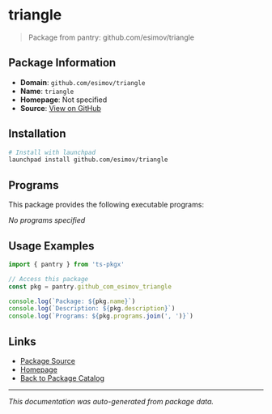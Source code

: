 # triangle

> Package from pantry: github.com/esimov/triangle

## Package Information

- **Domain**: `github.com/esimov/triangle`
- **Name**: `triangle`
- **Homepage**: Not specified
- **Source**: [View on GitHub](https://github.com/pkgxdev/pantry/tree/main/projects/github.com/esimov/triangle/package.yml)

## Installation

```bash
# Install with launchpad
launchpad install github.com/esimov/triangle
```

## Programs

This package provides the following executable programs:

*No programs specified*

## Usage Examples

```typescript
import { pantry } from 'ts-pkgx'

// Access this package
const pkg = pantry.github_com_esimov_triangle

console.log(`Package: ${pkg.name}`)
console.log(`Description: ${pkg.description}`)
console.log(`Programs: ${pkg.programs.join(', ')}`)
```

## Links

- [Package Source](https://github.com/pkgxdev/pantry/tree/main/projects/github.com/esimov/triangle/package.yml)
- [Homepage](#)
- [Back to Package Catalog](../package-catalog.md)

---

*This documentation was auto-generated from package data.*
